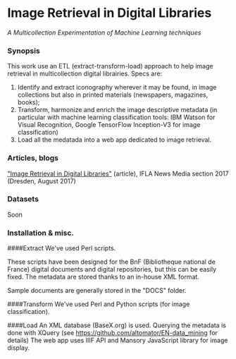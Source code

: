 # Image Retrieval in Digital Libraries
*A Multicollection Experimentation of Machine Learning techniques*

### Synopsis
This work use an ETL (extract-transform-load) approach to help image retrieval in multicollection digital librairies.
Specs are: 
1. Identify and extract iconography wherever it may be found, in image collections but also in printed materials (newspapers, magazines, books); 
2. Transform, harmonize and enrich the image descriptive metadata (in particular with machine learning classification tools: IBM Watson for Visual Recognition, Google TensorFlow Inception-V3 for image classification)
3. Load all the medatada into a web app dedicated to image retrieval. 

### Articles, blogs
["Image Retrieval in Digital Libraries"](http://www.euklides.fr/blog/altomator/Image_Retrieval/000-moreux-chiron_EN-final.pdf) (article), IFLA News Media section 2017 (Dresden, August 2017)

### Datasets
Soon

### Installation & misc.
####Extract
We've used Perl scripts. 

These scripts have been designed for the BnF (Bibliotheque national de France) digital documents and digital repositories, but this can be easily fixed. The metadata are stored thanks to an in-house XML format.

Sample documents are generally stored in the "DOCS" folder. 

####Transform
We've used Perl and Python scripts (for image classification). 

####Load
An XML database (BaseX.org) is used. Querying the metadata is done with XQuery (see https://github.com/altomator/EN-data_mining for   details)
The web app uses IIIF API and Mansory JavaScript library for image display.


